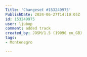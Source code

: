 ```yaml
---
Title: 'Changeset #153249975'
PublishDate: 2024-06-27T14:10:05Z
id: 153249975
user: ljubop
comment: added track
created_by: JOSM/1.5 (19096 en_GB)
tags:
- Montenegro

---
```

